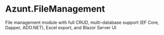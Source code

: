 # Azunt.FileManagement
File management module with full CRUD, multi-database support (EF Core, Dapper, ADO.NET), Excel export, and Blazor Server UI
